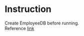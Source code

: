 # Instruction

Create EmployeeDB before running.
<br> Reference [link](https://www.javaguides.net/2019/12/spring-boot-mongodb-crud-example-tutorial.html)